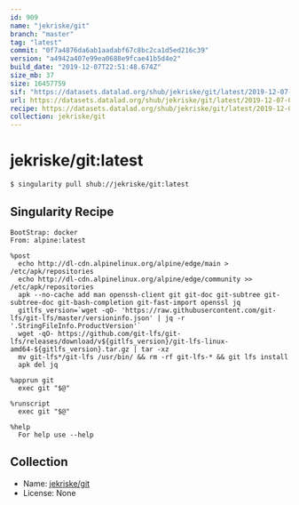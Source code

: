 ```yaml
---
id: 909
name: "jekriske/git"
branch: "master"
tag: "latest"
commit: "0f7a4876da6ab1aadabf67c8bc2ca1d5ed216c39"
version: "a4942a407e99ea0688e9fcae41b5d4e2"
build_date: "2019-12-07T22:51:48.674Z"
size_mb: 37
size: 16457759
sif: "https://datasets.datalad.org/shub/jekriske/git/latest/2019-12-07-0f7a4876-a4942a40/a4942a407e99ea0688e9fcae41b5d4e2.simg"
url: https://datasets.datalad.org/shub/jekriske/git/latest/2019-12-07-0f7a4876-a4942a40/
recipe: https://datasets.datalad.org/shub/jekriske/git/latest/2019-12-07-0f7a4876-a4942a40/Singularity
collection: jekriske/git
---
```


# jekriske/git:latest

```bash
$ singularity pull shub://jekriske/git:latest
```

## Singularity Recipe

```singularity
BootStrap: docker
From: alpine:latest

%post
  echo http://dl-cdn.alpinelinux.org/alpine/edge/main > /etc/apk/repositories
  echo http://dl-cdn.alpinelinux.org/alpine/edge/community >> /etc/apk/repositories
  apk --no-cache add man openssh-client git git-doc git-subtree git-subtree-doc git-bash-completion git-fast-import openssl jq
  gitlfs_version=`wget -qO- 'https://raw.githubusercontent.com/git-lfs/git-lfs/master/versioninfo.json' | jq -r '.StringFileInfo.ProductVersion'`
  wget -qO- https://github.com/git-lfs/git-lfs/releases/download/v${gitlfs_version}/git-lfs-linux-amd64-${gitlfs_version}.tar.gz | tar -xz
  mv git-lfs*/git-lfs /usr/bin/ && rm -rf git-lfs-* && git lfs install
  apk del jq

%apprun git
  exec git "$@"

%runscript
  exec git "$@"

%help
  For help use --help
```

## Collection

 - Name: [jekriske/git](https://github.com/jekriske/git)
 - License: None


